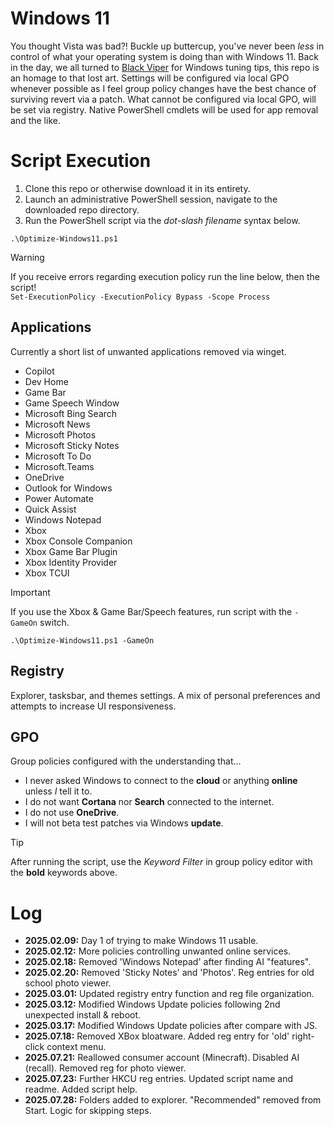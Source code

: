 # Windows 11
You thought Vista was bad?! Buckle up buttercup, you've never been *less* in control of what your operating system is doing than with Windows 11. Back in the day, we all turned to [Black Viper](https://www.blackviper.com/) for Windows tuning tips, this repo is an homage to that lost art. Settings will be configured via local GPO whenever possible as I feel group policy changes have the best chance of surviving revert via a patch. What cannot be configured via local GPO, will be set via registry. Native PowerShell cmdlets will be used for app removal and the like.

# Script Execution
1. Clone this repo or otherwise download it in its entirety.
2. Launch an administrative PowerShell session, navigate to the downloaded repo directory.
3. Run the PowerShell script via the *dot-slash filename* syntax below.

`.\Optimize-Windows11.ps1`

> [!WARNING]
> If you receive errors regarding execution policy run the line below, then the script! <br>
> `Set-ExecutionPolicy -ExecutionPolicy Bypass -Scope Process`

## Applications
Currently a short list of unwanted applications removed via winget.

- Copilot
- Dev Home
- Game Bar
- Game Speech Window
- Microsoft Bing Search
- Microsoft News
- Microsoft Photos
- Microsoft Sticky Notes
- Microsoft To Do
- Microsoft.Teams
- OneDrive
- Outlook for Windows
- Power Automate
- Quick Assist
- Windows Notepad
- Xbox
- Xbox Console Companion
- Xbox Game Bar Plugin
- Xbox Identity Provider
- Xbox TCUI

> [!IMPORTANT]
> If you use the Xbox & Game Bar/Speech features, run script with the `-GameOn` switch.

`.\Optimize-Windows11.ps1 -GameOn`

## Registry
Explorer, tasksbar, and themes settings. A mix of personal preferences and attempts to increase UI responsiveness.

## GPO
Group policies configured with the understanding that...
- I never asked Windows to connect to the **cloud** or anything **online** unless *I* tell it to.
- I do not want **Cortana** nor **Search** connected to the internet.
- I do not use **OneDrive**.
- I will not beta test patches via Windows **update**.

> [!TIP]
> After running the script, use the *Keyword Filter* in group policy editor with the **bold** keywords above.

 # Log
- **2025.02.09:** Day 1 of trying to make Windows 11 usable.
- **2025.02.12:** More policies controlling unwanted online services.
- **2025.02.18:** Removed 'Windows Notepad' after finding AI "features".
- **2025.02.20:** Removed 'Sticky Notes' and 'Photos'. Reg entries for old school photo viewer.
- **2025.03.01:** Updated registry entry function and reg file organization.
- **2025.03.12:** Modified Windows Update policies following 2nd unexpected install & reboot.
- **2025.03.17:** Modified Windows Update policies after compare with JS.
- **2025.07.18:** Removed XBox bloatware. Added reg entry for 'old' right-click context menu.
- **2025.07.21:** Reallowed consumer account (Minecraft). Disabled AI (recall). Removed reg for photo viewer.
- **2025.07.23:** Further HKCU reg entries. Updated script name and readme. Added script help.
- **2025.07.28:** Folders added to explorer. "Recommended" removed from Start. Logic for skipping steps.